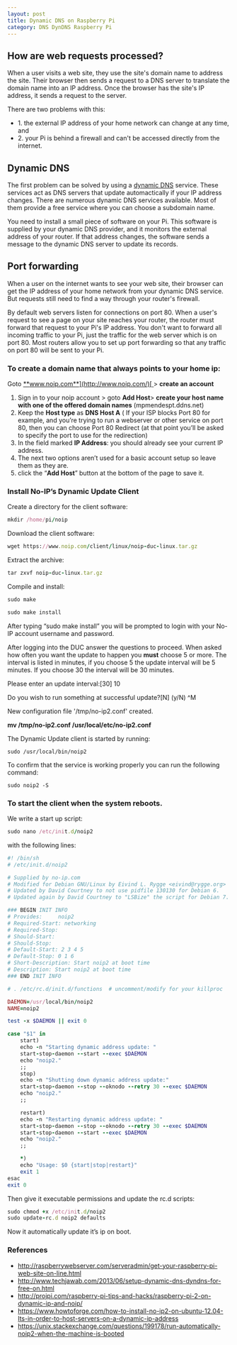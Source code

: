 ```yaml
---
layout: post
title: Dynamic DNS on Raspberry Pi
category: DNS DynDNS Raspberry Pi
---
```


How are web requests processed?
-------------------------------

When a user visits a web site, they use the site's domain name to
address the site. Their browser then sends a request to a DNS server to
translate the domain name into an IP address. Once the browser has the
site's IP address, it sends a request to the server.

There are two problems with this:

-   1\. the external IP address of your home network can change at any time,
    and 
-   2\. your Pi is behind a firewall and can't be accessed directly from
    the internet. 

Dynamic DNS
-----------

The first problem can be solved by using a [dynamic
DNS](http://en.wikipedia.org/wiki/Dynamic_DNS) service. These services
act as DNS servers that update automactically if your IP address
changes. There are numerous dynamic DNS services available. Most of them
provide a free service where you can choose a subdomain name.

You need to install a small piece of software on your Pi. This software
is supplied by your dynamic DNS provider, and it monitors the external
address of your router. If that address changes, the software sends a
message to the dynamic DNS server to update its records.

Port forwarding
---------------

When a user on the internet wants to see your web site, their browser
can get the IP address of your home network from your dynamic DNS
service. But requests still need to find a way through your router's
firewall.

By default web servers listen for connections on port 80. When a user's
request to see a page on your site reaches your router, the router must
forward that request to your Pi's IP address. You don't want to forward
all incoming traffic to your Pi, just the traffic for the web server
which is on port 80. Most routers allow you to set up port forwarding so
that any traffic on port 80 will be sent to your Pi.

### To create a domain name that always points to your home ip:

Goto [**www.noip.com**](http://www.noip.com/)[
](http://www.noip.com/)&gt; **create an account**

1.  Sign in to your noip account &gt; goto **Add Host**&gt; **create
    your host name with one of the offered domain
    names** (mpmendespt.ddns.net)
2.  Keep the **Host type** as **DNS Host A** ( If your ISP blocks Port
    80 for example, and you’re trying to run a webserver or other
    service on port 80, then you can choose Port 80 Redirect (at that
    point you’ll be asked to specify the port to use for
    the redirection)
3.  In the field marked **IP Address**: you should already see your
    current IP address.
4.  The next two options aren’t used for a basic account setup so leave
    them as they are.
5.  click the “**Add Host**” button at the bottom of the page to
    save it.

### Install No-IP’s Dynamic Update Client 

Create a directory for the client software:

```ruby
mkdir /home/pi/noip
```

Download the client software:

```ruby
wget https://www.noip.com/client/linux/noip-duc-linux.tar.gz
```


Extract the archive:

```ruby
tar zxvf noip-duc-linux.tar.gz
```

Compile and install:

```ruby
sudo make
```

```ruby
sudo make install
```

After typing “sudo make install” you will be prompted to login with your
No-IP account username and password.

After logging into the DUC answer the questions to proceed. When asked
how often you want the update to happen you **must** choose 5 or more.
The interval is listed in minutes, if you choose 5 the update interval
will be 5 minutes. If you choose 30 the interval will be 30 minutes.

Please enter an update interval:\[30\] 10

Do you wish to run something at successful update?\[N\] (y/N) \^M

New configuration file '/tmp/no-ip2.conf' created.

**mv /tmp/no-ip2.conf /usr/local/etc/no-ip2.conf**

The Dynamic Update client is started by running:

``` shell
sudo /usr/local/bin/noip2
```

To confirm that the service is working properly you can run the
following command:

``` shell
sudo noip2 -S
```

### To start the client when the system reboots.
We write a start up script:

```ruby
sudo nano /etc/init.d/noip2
```
with the following lines:

```ruby
#! /bin/sh
# /etc/init.d/noip2

# Supplied by no-ip.com
# Modified for Debian GNU/Linux by Eivind L. Rygge <eivind@rygge.org>
# Updated by David Courtney to not use pidfile 130130 for Debian 6.
# Updated again by David Courtney to "LSBize" the script for Debian 7.

### BEGIN INIT INFO
# Provides:     noip2
# Required-Start: networking
# Required-Stop:
# Should-Start:
# Should-Stop:
# Default-Start: 2 3 4 5
# Default-Stop: 0 1 6
# Short-Description: Start noip2 at boot time
# Description: Start noip2 at boot time
### END INIT INFO

# . /etc/rc.d/init.d/functions  # uncomment/modify for your killproc

DAEMON=/usr/local/bin/noip2
NAME=noip2

test -x $DAEMON || exit 0

case "$1" in
    start)
    echo -n "Starting dynamic address update: "
    start-stop-daemon --start --exec $DAEMON
    echo "noip2."
    ;;
    stop)
    echo -n "Shutting down dynamic address update:"
    start-stop-daemon --stop --oknodo --retry 30 --exec $DAEMON
    echo "noip2."
    ;;

    restart)
    echo -n "Restarting dynamic address update: "
    start-stop-daemon --stop --oknodo --retry 30 --exec $DAEMON
    start-stop-daemon --start --exec $DAEMON
    echo "noip2."
    ;;

    *)
    echo "Usage: $0 {start|stop|restart}"
    exit 1
esac
exit 0
```

Then give it executable permissions and update the rc.d scripts:

```ruby
sudo chmod +x /etc/init.d/noip2
sudo update-rc.d noip2 defaults
```

Now it automatically update it’s ip on boot.


### References 

* <http://raspberrywebserver.com/serveradmin/get-your-raspberry-pi-web-site-on-line.html>
* <http://www.techjawab.com/2013/06/setup-dynamic-dns-dyndns-for-free-on.html>
* <http://projpi.com/raspberry-pi-tips-and-hacks/raspberry-pi-2-on-dynamic-ip-and-noip/>
* <https://www.howtoforge.com/how-to-install-no-ip2-on-ubuntu-12.04-lts-in-order-to-host-servers-on-a-dynamic-ip-address>
* <https://unix.stackexchange.com/questions/199178/run-automatically-noip2-when-the-machine-is-booted>

